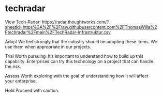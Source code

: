 # techradar

View Tech-Radar: https://radar.thoughtworks.com/?sheetId=https%3A%2F%2Fraw.githubusercontent.com%2FThomasWilla%2Ftechradar%2Fmain%2FTechRadar-Infrastruktur.csv


Adopt
We feel strongly that the industry should
be adopting these items. We use them
when appropriate in our projects.

Trial
Worth pursuing. It’s important to understand how
to build up this capability. Enterprises can try this
technology on a project that can handle the risk.

Assess
Worth exploring with the goal of
understanding how it will affect your enterprise.

Hold
Proceed with caution.